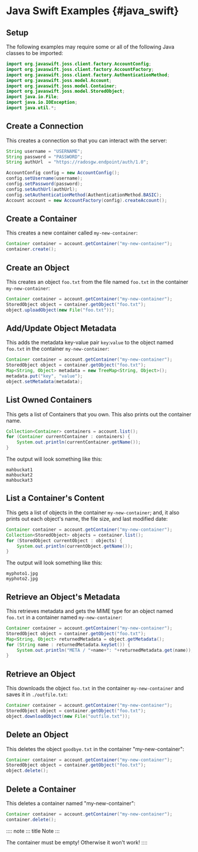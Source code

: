 # Java Swift Examples {#java_swift}

## Setup

The following examples may require some or all of the following Java
classes to be imported:

``` java
import org.javaswift.joss.client.factory.AccountConfig;
import org.javaswift.joss.client.factory.AccountFactory;
import org.javaswift.joss.client.factory.AuthenticationMethod;
import org.javaswift.joss.model.Account;
import org.javaswift.joss.model.Container;
import org.javaswift.joss.model.StoredObject;
import java.io.File;
import java.io.IOException;
import java.util.*;
```

## Create a Connection

This creates a connection so that you can interact with the server:

``` java
String username = "USERNAME";
String password = "PASSWORD";
String authUrl  = "https://radosgw.endpoint/auth/1.0";

AccountConfig config = new AccountConfig();
config.setUsername(username);
config.setPassword(password);
config.setAuthUrl(authUrl);
config.setAuthenticationMethod(AuthenticationMethod.BASIC);
Account account = new AccountFactory(config).createAccount();
```

## Create a Container

This creates a new container called `my-new-container`:

``` java
Container container = account.getContainer("my-new-container");
container.create();
```

## Create an Object

This creates an object `foo.txt` from the file named `foo.txt` in the
container `my-new-container`:

``` java
Container container = account.getContainer("my-new-container");
StoredObject object = container.getObject("foo.txt");
object.uploadObject(new File("foo.txt"));
```

## Add/Update Object Metadata

This adds the metadata key-value pair `key`:`value` to the object named
`foo.txt` in the container `my-new-container`:

``` java
Container container = account.getContainer("my-new-container");
StoredObject object = container.getObject("foo.txt");
Map<String, Object> metadata = new TreeMap<String, Object>();
metadata.put("key", "value");
object.setMetadata(metadata);
```

## List Owned Containers

This gets a list of Containers that you own. This also prints out the
container name.

``` java
Collection<Container> containers = account.list();
for (Container currentContainer : containers) {
    System.out.println(currentContainer.getName());
}
```

The output will look something like this:

    mahbuckat1
    mahbuckat2
    mahbuckat3

## List a Container\'s Content

This gets a list of objects in the container `my-new-container`; and, it
also prints out each object\'s name, the file size, and last modified
date:

``` java
Container container = account.getContainer("my-new-container");
Collection<StoredObject> objects = container.list();
for (StoredObject currentObject : objects) {
    System.out.println(currentObject.getName());
}
```

The output will look something like this:

    myphoto1.jpg
    myphoto2.jpg

## Retrieve an Object\'s Metadata

This retrieves metadata and gets the MIME type for an object named
`foo.txt` in a container named `my-new-container`:

``` java
Container container = account.getContainer("my-new-container");
StoredObject object = container.getObject("foo.txt");
Map<String, Object> returnedMetadata = object.getMetadata();
for (String name : returnedMetadata.keySet()) {
    System.out.println("META / "+name+": "+returnedMetadata.get(name));
}
```

## Retrieve an Object

This downloads the object `foo.txt` in the container `my-new-container`
and saves it in `./outfile.txt`:

``` java
Container container = account.getContainer("my-new-container");
StoredObject object = container.getObject("foo.txt");
object.downloadObject(new File("outfile.txt"));
```

## Delete an Object

This deletes the object `goodbye.txt` in the container
\"my-new-container\":

``` java
Container container = account.getContainer("my-new-container");
StoredObject object = container.getObject("foo.txt");
object.delete();
```

## Delete a Container

This deletes a container named \"my-new-container\":

``` java
Container container = account.getContainer("my-new-container");
container.delete();
```

:::: note
::: title
Note
:::

The container must be empty! Otherwise it won\'t work!
::::
